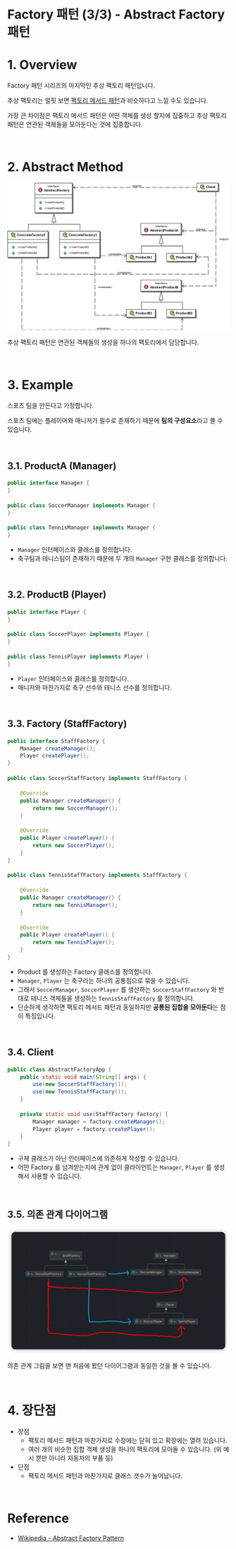 # Factory 패턴 (3/3) - Abstract Factory 패턴

# 1. Overview

Factory 패턴 시리즈의 마지막인 추상 팩토리 패턴입니다.

추상 팩토리는 얼핏 보면 [팩토리 메서드 패턴](https://bcp0109.tistory.com/367)과 비슷하다고 느낄 수도 있습니다.

가장 큰 차이점은 팩토리 메서드 패턴은 어떤 객체를 생성 할지에 집중하고 추상 팩토리 패턴은 연관된 객체들을 모아둔다는 것에 집중합니다.

<br>

# 2. Abstract Method

<img src="https://github.com/ParkJiwoon/PrivateStudy/blob/master/design-pattern/images/screen_2022_05_31_04_12_38.png?raw=true">

추상 팩토리 패턴은 연관된 객체들의 생성을 하나의 팩토리에서 담당합니다.

<br>

# 3. Example

스포츠 팀을 만든다고 가정합니다.

스포츠 팀에는 플레이어와 매니저가 필수로 존재하기 때문에 **팀의 구성요소**라고 볼 수 있습니다.

<br>

## 3.1. ProductA (Manager)

```java
public interface Manager {
}

public class SoccerManager implements Manager {
}

public class TennisManager implements Manager {
}
```

- `Manager` 인터페이스와 클래스를 정의합니다.
- 축구팀과 테니스팀이 존재하기 때문에 두 개의 `Manager` 구현 클래스를 정의합니다.

<br>

## 3.2. ProductB (Player)

```java
public interface Player {
}

public class SoccerPlayer implements Player {
}

public class TennisPlayer implements Player {
}
```

- `Player` 인터페이스와 클래스를 정의합니다.
- 매니저와 마찬가지로 축구 선수와 테니스 선수를 정의합니다.

<br>

## 3.3. Factory (StaffFactory)

```java
public interface StaffFactory {
    Manager createManager();
    Player createPlayer();
}

public class SoccerStaffFactory implements StaffFactory {

    @Override
    public Manager createManager() {
        return new SoccerManager();
    }

    @Override
    public Player createPlayer() {
        return new SoccerPlayer();
    }
}

public class TennisStaffFactory implements StaffFactory {

    @Override
    public Manager createManager() {
        return new TennisManager();
    }

    @Override
    public Player createPlayer() {
        return new TennisPlayer();
    }
}
```

- Product 를 생성하는 Factory 클래스를 정의합니다.
- `Manager`, `Player` 는 축구라는 하나의 공통점으로 묶을 수 있습니다.
- 그래서 `SoccerManager`, `SoccerPlayer` 를 생산하는 `SoccerStaffFactory` 와 반대로 테니스 객체들을 생성하는 `TennisStaffFactory` 를 정의합니다.
- 단순하게 생각하면 팩토리 메서드 패턴과 동일하지만 **공통된 집합을 모아둔다**는 점이 특징입니다.

<br>

## 3.4. Client

```java
public class AbstractFactoryApp {
    public static void main(String[] args) {
        use(new SoccerStaffFactory());
        use(new TennisStaffFactory());
    }

    private static void use(StaffFactory factory) {
        Manager manager = factory.createManager();
        Player player = factory.createPlayer();
    }
}
```

- 구체 클래스가 아닌 인터페이스에 의존하게 작성할 수 있습니다.
- 어떤 Factory 를 넘겨받는지에 관계 없이 클라이언트는 `Manager`, `Player` 를 생성해서 사용할 수 있습니다.

<br>

## 3.5. 의존 관계 다이어그램

<img src="https://github.com/ParkJiwoon/PrivateStudy/blob/master/design-pattern/images/screen_2022_06_02_01_56_33.png?raw=true">

의존 관계 그림을 보면 맨 처음에 봤던 다이어그램과 동일한 것을 볼 수 있습니다.

<br>

# 4. 장단점

- 장점
  - 팩토리 메서드 패턴과 마찬가지로 수정에는 닫혀 있고 확장에는 열려 있습니다.
  - 여러 개의 비슷한 집합 객체 생성을 하나의 팩토리에 모아둘 수 있습니다. (위 예시 뿐만 아니라 자동차의 부품 등)
- 단점
  - 팩토리 메서드 패턴과 마찬가지로 클래스 갯수가 늘어납니다.

<br>

# Reference

- [Wikipedia - Abstract Factory Pattern](https://en.wikipedia.org/wiki/Abstract_factory_pattern)